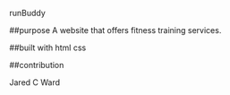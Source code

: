  runBuddy
 
 ##purpose
A website that offers fitness training services.

##built with 
html
css

##contribution

Jared C Ward
